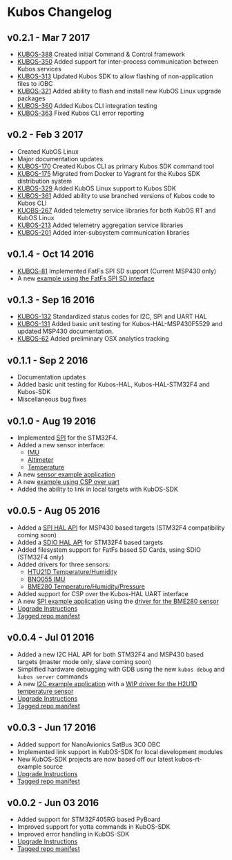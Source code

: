 # Kubos Changelog

## v0.2.1 - Mar 7 2017
* [KUBOS-388](https://kubostech.atlassian.net/browse/KUBOS-388) Created initial Command & Control framework
* [KUBOS-350](https://kubostech.atlassian.net/browse/KUBOS-350) Added support for inter-process communication between Kubos services
* [KUBOS-313](https://kubostech.atlassian.net/browse/KUBOS-313) Updated Kubos SDK to allow flashing of non-application files to iOBC
* [KUBOS-321](https://kubostech.atlassian.net/browse/KUBOS-321) Added ability to flash and install new KubOS Linux upgrade packages 
* [KUBOS-360](https://kubostech.atlassian.net/browse/KUBOS-360) Added Kubos CLI integration testing
* [KUBOS-363](https://kubostech.atlassian.net/browse/KUBOS-363) Fixed Kubos CLI error reporting

## v0.2 - Feb 3 2017
* Created KubOS Linux
* Major documentation updates
* [KUBOS-170](https://kubostech.atlassian.net/browse/KUBOS-170) Created Kubos CLI as primary Kubos SDK command tool
* [KUBOS-175](https://kubostech.atlassian.net/browse/KUBOS-175) Migrated from Docker to Vagrant for the Kubos SDK distribution system
* [KUBOS-329](https://kubostech.atlassian.net/browse/KUBOS-329) Added KubOS Linux support to Kubos SDK
* [KUBOS-361](https://kubostech.atlassian.net/browse/KUBOS-361) Added ability to use branched versions of Kubos code to Kubos CLI
* [KUOBS-267](https://kubostech.atlassian.net/browse/KUBOS-267) Added telemetry service libraries for both KubOS RT and KubOS Linux
* [KUBOS-213](https://kubostech.atlassian.net/browse/KUBOS-213) Added telemetry aggregation service libraries
* [KUBOS-201](https://kubostech.atlassian.net/browse/KUBOS-201) Added inter-subsystem communication libraries

## v0.1.4 - Oct 14 2016
* [KUBOS-81](https://kubostech.atlassian.net/browse/KUBOS-81) Implemented FatFs SPI SD support (Current MSP430 only)
* A new [example using the FatFs SPI SD interface](https://github.com/kubostech/kubos-sd-example)

## v0.1.3 - Sep 16 2016
* [KUBOS-132](https://kubostech.atlassian.net/browse/KUBOS-132) Standardized status codes for I2C, SPI and UART HAL
* [KUBOS-131](https://kubostech.atlassian.net/browse/KUBOS-131) Added basic unit testing for Kubos-HAL-MSP430F5529 and updated MSP430 documentation.
* [KUBOS-62](https://kubostech.atlassian.net/browse/KUBOS-62) Added preliminary OSX analytics tracking

## v0.1.1 - Sep 2 2016
* Documentation updates
* Added basic unit testing for Kubos-HAL, Kubos-HAL-STM32F4 and Kubos-SDK
* Miscellaneous bug fixes

## v0.1.0 - Aug 19 2016
* Implemented [SPI](./kubos-hal/group__SPI.html) for the STM32F4.
* Added a new sensor interface:
  * [IMU](./kubos-core/group__IMU.html)
  * [Altimeter](./kubos-core/group__ALTIMETER.html)
  * [Temperature](./kubos-core/group__TEMPERATURE.html)
* A new [sensor example application](https://github.com/kubostech/kubos-sensor-example)
* A new [example using CSP over uart](https://github.com/kubostech/kubos-csp-example)
* Added the ability to link in local targets with KubOS-SDK

## v0.0.5 - Aug 05 2016
* Added a [SPI HAL API](./kubos-hal/group__SPI.html)
  for MSP430 based targets (STM32F4 compatibility coming soon)
* Added a [SDIO HAL API](./kubos-hal/group__SDIO.html)
  for STM32F4 based targets
* Added filesystem support for FatFs based SD Cards, using SDIO (STM32F4 only)
* Added drivers for three sensors:
  * [HTU21D Temperature/Humidity](./kubos-core/group__HTU21D.html)
  * [BNO055 IMU](./kubos-core/group__BNO055.html)
  * [BME280 Temperature/Humidity/Pressure](./kubos-core/group__BME280.html)
* Added support for CSP over the Kubos-HAL UART interface
* A new [SPI example application](https://github.com/openkosmosorg/kubos-i2c-example)
  using the [driver for the BME280 sensor](./kubos-core/group__BME280.html)
* [Upgrade Instructions](docs/sdk-upgrading.md)
* [Tagged repo manifest](https://github.com/openkosmosorg/kubos-manifest/blob/v0.0.5/docker-manifest.xml)

## v0.0.4 - Jul 01 2016
* Added a new I2C HAL API for both STM32F4 and MSP430 based targets (master mode only, slave coming soon)
* Simplified hardware debugging with GDB using the new `kubos debug` and `kubos server` commands
* A new [I2C example application](https://github.com/openkosmosorg/kubos-i2c-example)
  with a [WIP driver for the H2U1D temperature sensor](https://github.com/rplauche/kubos-core/blob/1ca0d601e33ea0e0c85caa9d53b7f84a78d9c24a/source/modules/sensors/htu21d.c)
* [Upgrade Instructions](docs/sdk-upgrading.md)
* [Tagged repo manifest](https://github.com/openkosmosorg/kubos-manifest/blob/v0.0.4/docker-manifest.xml)

## v0.0.3 - Jun 17 2016
 * Added support for NanoAvionics SatBus 3C0 OBC
 * Implemented link support in KubOS-SDK for local development modules
 * New KubOS-SDK projects are now based off our latest kubos-rt-example source
 * [Upgrade Instructions](docs/sdk-upgrading.md)
 * [Tagged repo manifest](https://github.com/openkosmosorg/kubos-manifest/blob/v0.0.3/docker-manifest.xml)

## v0.0.2 - Jun 03 2016
 * Added support for STM32F405RG based PyBoard
 * Improved support for yotta commands in KubOS-SDK
 * Improved error handling in KubOS-SDK
 * [Upgrade Instructions](docs/sdk-upgrading.md)
 * [Tagged repo manifest](https://github.com/openkosmosorg/kubos-manifest/blob/v0.0.2/docker-manifest.xml)

